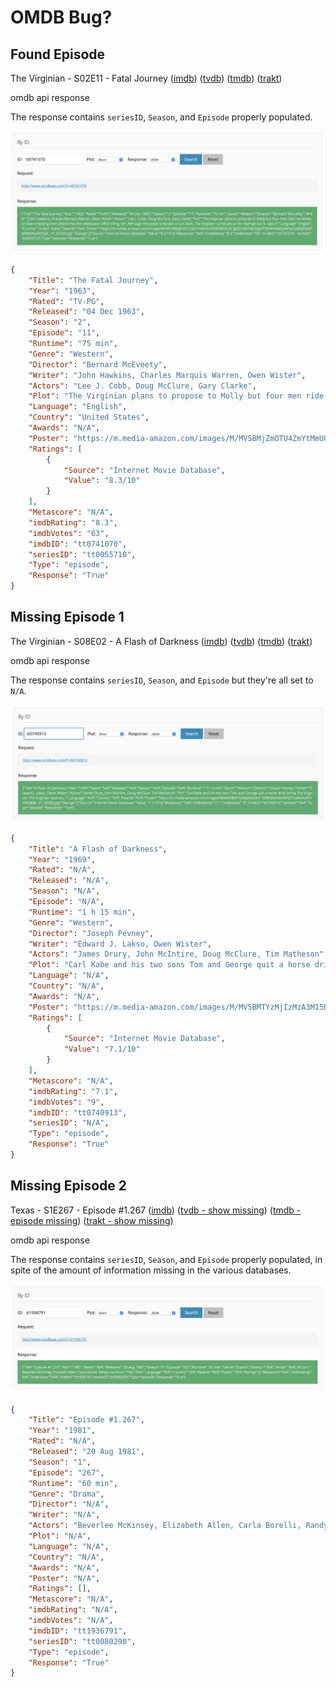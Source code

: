# OMDB Bug?

## Found Episode

The Virginian - S02E11 - Fatal Journey
([imdb](https://www.imdb.com/title/tt0741070/))
([tvdb](https://thetvdb.com/series/the-virginian/episodes/14262))
([tmdb](https://www.themoviedb.org/tv/10180-the-virginian/season/2/episode/11))
([trakt](https://trakt.tv/shows/the-virginian/seasons/2/episodes/11))

omdb api response

The response contains `seriesID`, `Season`, and `Episode` properly populated.

![omdb api response](images/omdb_-_The_Virginian_-_S02E11_-_Fatal_Journey_-_tt0741070.png)

```json
{
    "Title": "The Fatal Journey",
    "Year": "1963",
    "Rated": "TV-PG",
    "Released": "04 Dec 1963",
    "Season": "2",
    "Episode": "11",
    "Runtime": "75 min",
    "Genre": "Western",
    "Director": "Bernard McEveety",
    "Writer": "John Hawkins, Charles Marquis Warren, Owen Wister",
    "Actors": "Lee J. Cobb, Doug McClure, Gary Clarke",
    "Plot": "The Virginian plans to propose to Molly but four men ride into Medicine Bow emptying their pistols into the newspaper office killing her. Although the posse is forced to turn back, The Virginian continues on for revenge but is captur",
    "Language": "English",
    "Country": "United States",
    "Awards": "N/A",
    "Poster": "https://m.media-amazon.com/images/M/MV5BMjZmOTU4ZmYtMmU0NS00MDU3LTg4ZmItNTdjODg4ZTFjYWYxXkEyXkFqcGdeQXVyNTM3MDMyMDQ@._V1_SX300.jpg",
    "Ratings": [
        {
            "Source": "Internet Movie Database",
            "Value": "8.3/10"
        }
    ],
    "Metascore": "N/A",
    "imdbRating": "8.3",
    "imdbVotes": "63",
    "imdbID": "tt0741070",
    "seriesID": "tt0055710",
    "Type": "episode",
    "Response": "True"
}
```

## Missing Episode 1

The Virginian - S08E02 - A Flash of Darkness
([imdb](https://www.imdb.com/title/tt0740913/))
([tvdb](https://thetvdb.com/series/the-virginian/episodes/14424))
([tmdb](https://www.themoviedb.org/tv/10180-the-virginian/season/8/episode/2))
([trakt](https://trakt.tv/shows/the-virginian/seasons/8/episodes/2))

omdb api response

The response contains `seriesID`, `Season`, and `Episode` but they're all set to `N/A`.

![omdb api response](images/omdb_-_The_Virginian_-_S08E02_-_A_Flash_of_Darkness_-_tt0740913.png)

```json
{
    "Title": "A Flash of Darkness",
    "Year": "1969",
    "Rated": "N/A",
    "Released": "N/A",
    "Season": "N/A",
    "Episode": "N/A",
    "Runtime": "1 h 15 min",
    "Genre": "Western",
    "Director": "Joseph Pevney",
    "Writer": "Edward J. Lakso, Owen Wister",
    "Actors": "James Drury, John McIntire, Doug McClure, Tim Matheson",
    "Plot": "Carl Kabe and his two sons Tom and George quit a horse drive led by The Virginian. The Virginian receives...",
    "Language": "N/A",
    "Country": "N/A",
    "Awards": "N/A",
    "Poster": "https://m.media-amazon.com/images/M/MV5BMTYzMjIzMzA3M15BMl5BanBnXkFtZTcwMzAxNTYxMQ@@._V1_SX300.jpg",
    "Ratings": [
        {
            "Source": "Internet Movie Database",
            "Value": "7.1/10"
        }
    ],
    "Metascore": "N/A",
    "imdbRating": "7.1",
    "imdbVotes": "9",
    "imdbID": "tt0740913",
    "seriesID": "N/A",
    "Type": "episode",
    "Response": "True"
}
```

## Missing Episode 2

Texas - S1E267 - Episode #1.267
([imdb](https://www.imdb.com/title/tt1936791/))
([tvdb - show missing](https://thetvdb.com/search?menu%5Btype%5D=series&query=texas))
([tmdb - episode missing](https://www.themoviedb.org/tv/3150-texas/season/1))
([trakt - show missing](https://trakt.tv/search/shows/?query=texas&years=1979-1983))

omdb api response

The response contains `seriesID`, `Season`, and `Episode` properly populated, in spite of the amount of information missing in the various databases.

![omdb api response](images/omdb_-_Texas_-_S01E267_-_tt1936791.png)

```json
{
    "Title": "Episode #1.267",
    "Year": "1981",
    "Rated": "N/A",
    "Released": "20 Aug 1981",
    "Season": "1",
    "Episode": "267",
    "Runtime": "60 min",
    "Genre": "Drama",
    "Director": "N/A",
    "Writer": "N/A",
    "Actors": "Beverlee McKinsey, Elizabeth Allen, Carla Borelli, Randy Hamilton",
    "Plot": "N/A",
    "Language": "N/A",
    "Country": "N/A",
    "Awards": "N/A",
    "Poster": "N/A",
    "Ratings": [],
    "Metascore": "N/A",
    "imdbRating": "N/A",
    "imdbVotes": "N/A",
    "imdbID": "tt1936791",
    "seriesID": "tt0080290",
    "Type": "episode",
    "Response": "True"
}
```
